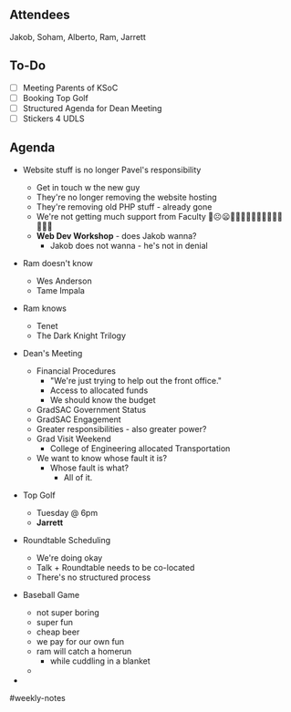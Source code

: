 ## Attendees

Jakob, Soham, Alberto, Ram, Jarrett
## To-Do
- [ ] Meeting Parents of KSoC
- [ ] Booking Top Golf
- [ ] Structured Agenda for Dean Meeting
- [ ] Stickers 4 UDLS

## Agenda
- Website stuff is no longer Pavel's responsibility
	- Get in touch w the new guy
	- They're no longer removing the website hosting
	- They're removing old PHP stuff - already gone
	- We're not getting much support from Faculty 🙁☹️😦🙍🏻🙍🏻‍♂️🙍🏻‍♀️🙍🏾🙍🏽‍♂️
	- **Web Dev Workshop** - does Jakob wanna?
		- Jakob does not wanna - he's not in denial

- Ram doesn't know 
	- Wes Anderson
	- Tame Impala
- Ram knows
	- Tenet
	- The Dark Knight Trilogy

- Dean's Meeting
	- Financial Procedures
		- "We're just trying to help out the front office."
		- Access to allocated funds
		- We should know the budget
	- GradSAC Government Status
	- GradSAC Engagement
	- Greater responsibilities - also greater power?
	- Grad Visit Weekend
		- College of Engineering allocated Transportation
	- We want to know whose fault it is?
		- Whose fault is what?
			- All of it. 

- Top Golf
	- Tuesday @ 6pm 
	- **Jarrett**

- Roundtable Scheduling
	- We're doing okay
	- Talk + Roundtable needs to be co-located
	- There's no structured process

- Baseball Game
	- not super boring
	- super fun
	- cheap beer
	- we pay for our own fun
	- ram will catch a homerun
		- while cuddling in a blanket
	- 

- 


#weekly-notes